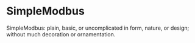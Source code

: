 # SimpleModbus
SimpleModbus: plain, basic, or uncomplicated in form, nature, or design; without much decoration or ornamentation.
